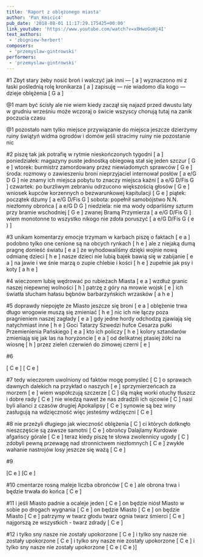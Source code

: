 ```yaml
---
title: 'Raport z oblężonego miasta'
author: 'Pan_Kmicic4'
pub_date: '2018-08-01 11:17:29.175425+00:00'
link_youtube: 'https://www.youtube.com/watch?v=x0HwoGoHj4I'
text_authors:
 - 'zbigniew-herbert'
composers:
 - 'przemyslaw-gintrowski'
performers:
 - 'przemyslaw-gintrowski'
---
```


#1
Zbyt stary żeby nosić broń i walczyć jak inni — [ a ]
wyznaczono mi z łaski poślednią rolę kronikarza [ a ]
zapisuję — nie wiadomo dla kogo — dzieje oblężenia [ G a ]

@1
mam być ścisły ale nie wiem kiedy zaczął się najazd
przed dwustu laty w grudniu wrześniu może wczoraj o świcie
wszyscy chorują tutaj na zanik poczucia czasu

@1
pozostało nam tylko miejsce przywiązanie do miejsca
jeszcze dzierżymy ruiny świątyń widma ogrodów i domów
jeśli stracimy ruiny nie pozostanie nic

#2
piszę tak jak potrafię w rytmie nieskończonych tygodni [ a ]
poniedziałek: magazyny puste jednostką obiegową stał się jeden szczur [ G e ]
wtorek: burmistrz zamordowany przez niewiadomych sprawców [ G e ]
środa: rozmowy o zawieszeniu broni nieprzyjaciel internował posłów [ a e/G D G ]
nie znamy ich miejsca pobytu to znaczy miejsca kaźni [ a e/G D/Fis G ]
czwartek: po burzliwym zebraniu odrzucono większością głosów [ G e ]
wniosek kupców korzennych o bezwarunkowej kapitulacji [ G e ]
piątek: początek dżumy [ a e/G D/Fis G ]
sobota: popełnił samobójstwo  N.N. niezłomny obrońca [ a e/G D G ]
niedziela: nie ma wody odparliśmy szturm przy bramie wschodniej [ G e ]
zwanej Bramą Przymierza [ a e/G D/Fis G ]
wiem monotonne to wszystko nikogo nie zdoła poruszyć [ a e/G D/Fis G ( e ) ]

#3
unikam komentarzy emocje trzymam w karbach piszę o faktach [ e a ]
podobno tylko one cenione są na obcych rynkach [ h e ]
ale z niejaką dumą pragnę donieść światu [ e a ]
że wyhodowaliśmy dzięki wojnie nową odmianę dzieci [ h e ]
nasze dzieci nie lubią bajek bawią się w zabijanie [ e a ]
na jawie i we śnie marzą o zupie chlebie i kości [ h e ]
zupełnie jak psy i koty [ a h e ]

#4
wieczorem lubię wędrować po rubieżach Miasta [ e a ]
wzdłuż granic naszej niepewnej wolności [ h ]
patrzę z góry na mrowie wojsk [ e ]
ich światła słucham hałasu bębnów barbarzyńskich wrzasków [ a h e ]

#5
doprawdy niepojęte że Miasto jeszcze się broni [ e a ]
oblężenie trwa długo wrogowie muszą się zmieniać [ h e ]
nic ich nie łączy poza pragnieniem naszej zagłady [ e a ]
gdy jedne hordy odchodzą zjawiają się natychmiast inne [ h e ]
Goci Tatarzy Szwedzi hufce Cesarza pułki Przemienienia Pańskiego [ e a ]
kto ich policzy [ h e ]
kolory sztandarów zmieniają się jak las na horyzoncie [ e a ]
od delikatnej ptasiej żółci na wiosnę [ h ]
przez zieleń czerwień do zimowej czerni [ e ]

#6

[ C e ]
[ C e ]

#7
tedy wieczorem uwolniony od faktów mogę pomyśleć [ C ]
o sprawach dawnych dalekich na przykład o naszych [ e ]
sprzymierzeńcach za morzem [ e ]
wiem współczują szczerze [ C ]
ślą mąkę worki otuchy tłuszcz i dobre rady [ C e ]
nie wiedzą nawet że nas zdradzili ich ojcowie [ C ]
nasi byli alianci z czasów drugiej Apokalipsy [ C e ]
synowie są bez winy zasługują na wdzięczność więc jesteśmy wdzięczni [ C e ]

#8
nie przeżyli długiego jak wieczność oblężenia [ C ]
ci których dotknęło nieszczęście są zawsze samotni [ C e ]
obrońcy Dalajlamy Kurdowie afgańscy górale [ C e ]
teraz kiedy piszę te słowa zwolennicy ugody [ C ]
zdobyli pewną przewagę nad stronnictwem niezłomnych [ C e ]
zwykłe wahanie nastrojów losy jeszcze się ważą [ C e ]

#9

[C e ]
[C e ]

#10
cmentarze rosną maleje liczba obrońców [ C e ]
ale obrona trwa i będzie trwała do końca [ C e ]

#11
i jeśli Miasto padnie a ocaleje jeden [ C e ]
on będzie niósł Miasto w sobie po drogach wygnania [ C e ]
on będzie Miasto [ C e ]
on będzie Miasto [ C e ]
patrzymy w twarz głodu twarz ognia twarz śmierci [ C e ]
najgorszą ze wszystkich - twarz zdrady [ C e ]

#12
i tylko sny nasze nie zostały upokorzone  [ C e ]
i tylko sny nasze nie zostały upokorzone  [ C e ]
i tylko sny nasze nie zostały upokorzone  [ C e ]
i tylko sny nasze nie zostały upokorzone  [ C e ( C e )]